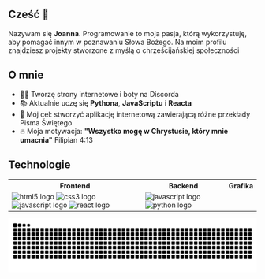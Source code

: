 ## Cześć 👋

<p>Nazywam się <b>Joanna</b>. Programowanie to moja pasja, którą wykorzystuję, aby pomagać innym w poznawaniu Słowa Bożego. Na moim profilu znajdziesz projekty stworzone z myślą o chrześcijańskiej społeczności</p>

## O mnie

* 👩‍💻 Tworzę strony internetowe i boty na Discorda
* 📚 Aktualnie uczę się <b>Pythona</b>, <b>JavaScriptu</b> i <b>Reacta</b>
* 🎯 Mój cel: stworzyć aplikację internetową zawierającą różne przekłady Pisma Świętego
* 🔥 Moja motywacja: <b>"Wszystko mogę w Chrystusie, który mnie umacnia"</b> Filipian 4:13

## Technologie

<table>
  <tr>
    <th>Frontend</th>
    <th>Backend</th>
    <th>Grafika</th>
  </tr>
  <tr>
    <td>
      <img src="https://cdn.jsdelivr.net/gh/devicons/devicon/icons/html5/html5-original.svg" height="30" alt="html5 logo"  />
      <img src="https://cdn.jsdelivr.net/gh/devicons/devicon/icons/css3/css3-original.svg" height="30" alt="css3 logo"  />
      <img src="https://cdn.jsdelivr.net/gh/devicons/devicon/icons/javascript/javascript-original.svg" height="30" alt="javascript logo"  />
      <img src="https://cdn.jsdelivr.net/gh/devicons/devicon/icons/react/react-original.svg" height="30" alt="react logo"  />
    </td>
    <td>
      <img src="https://cdn.jsdelivr.net/gh/devicons/devicon/icons/javascript/javascript-original.svg" height="30" alt="javascript logo"  />
      <img src="https://cdn.jsdelivr.net/gh/devicons/devicon/icons/python/python-original.svg" height="30" alt="python logo"  />
    </td>
    <td>
    </td>
  </tr>
</table>

<img src="https://raw.githubusercontent.com/god-is-graceful/god-is-graceful/output/snake.svg" alt="Snake animation" />
